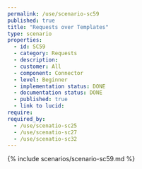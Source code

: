 ```yaml
---
permalink: /use/scenario-sc59
published: true
title: "Requests over Templates"
type: scenario
properties:
  - id: SC59
  - category: Requests
  - description:
  - customer: All
  - component: Connector
  - level: Beginner
  - implementation status: DONE
  - documentation status: DONE
  - published: true
  - link to lucid:
require:
required_by:
  - /use/scenatio-sc25
  - /use/scenatio-sc27
  - /use/scenatio-sc32
---
```


{% include scenarios/scenario-sc59.md %}